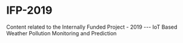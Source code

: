 # IFP-2019
Content related to the Internally Funded Project - 2019 --- IoT Based Weather Pollution Monitoring and Prediction
